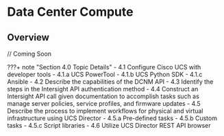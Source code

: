 # Data Center Compute

## Overview

// Coming Soon

???+ note "Section 4.0 Topic Details"
    - 4.1 Configure Cisco UCS with developer tools
        - 4.1.a UCS PowerTool
        - 4.1.b UCS Python SDK
        - 4.1.c Ansible
    - 4.2 Describe the capabilities of the DCNM API
    - 4.3 Identify the steps in the Intersight API authentication method
    - 4.4 Construct an Intersight API call given documentation to accomplish tasks such as manage server policies, service profiles, and firmware updates
    - 4.5 Describe the process to implement workflows for physical and virtual infrastructure using UCS Director
        - 4.5.a Pre-defined tasks
        - 4.5.b Custom tasks
        - 4.5.c Script libraries
        - 4.6 Utilize UCS Director REST API browser
